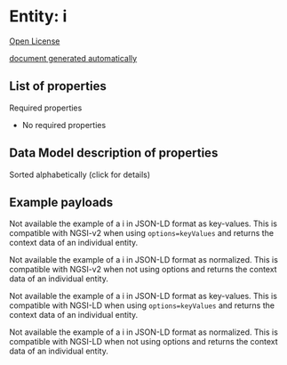 Entity: i  
=========  
[Open License](https://github.com/smart-data-models//dataModel.PointOfInterest/blob/master/i/LICENSE.md)  
[document generated automatically](https://docs.google.com/presentation/d/e/2PACX-1vTs-Ng5dIAwkg91oTTUdt8ua7woBXhPnwavZ0FxgR8BsAI_Ek3C5q97Nd94HS8KhP-r_quD4H0fgyt3/pub?start=false&loop=false&delayms=3000#slide=id.gb715ace035_0_60)  

## List of properties  

Required properties  
- No required properties  ## Data Model description of properties  
Sorted alphabetically (click for details)  
## Example payloads    
Not available the example of a i in JSON-LD format as key-values. This is compatible with NGSI-v2 when  using `options=keyValues` and returns the context data of an individual entity.  
Not available the example of a i in JSON-LD format as normalized. This is compatible with NGSI-v2 when not using options and returns the context data of an individual entity.  
Not available the example of a i in JSON-LD format as key-values. This is compatible with NGSI-LD when  using `options=keyValues` and returns the context data of an individual entity.  
Not available the example of a i in JSON-LD format as normalized. This is compatible with NGSI-LD when not using options and returns the context data of an individual entity.  
